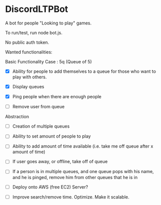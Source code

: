 # DiscordLTPBot

A bot for people "Looking to play" games.

To run/test, run node bot.js.

No public auth token.

Wanted functionalities:

Basic Functionality Case : 5q (Queue of 5)

- [x] Ability for people to add themselves to a queue for those who want to play with others.

- [x] Display queues

- [x] Ping people when there are enough people

- [ ] Remove user from queue

Abstraction

- [ ] Creation of multiple queues

- [ ] Ability to set amount of people to play

- [ ] Ability to add amount of time available (i.e. take me off queue after x amount of time)

- [ ] If user goes away, or offline, take off of queue

- [ ] If a person is in multiple queues, and one queue pops with his name, and he is pinged, remove him from other queues that he is in

- [ ] Deploy onto AWS (free EC2) Server?

- [ ] Improve search/remove time. Optimize. Make it scalable.
